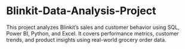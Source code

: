 # Blinkit-Data-Analysis-Project
This project analyzes Blinkit’s sales and customer behavior using SQL, Power BI, Python, and Excel. It covers performance metrics, customer trends, and product insights using real-world grocery order data.
